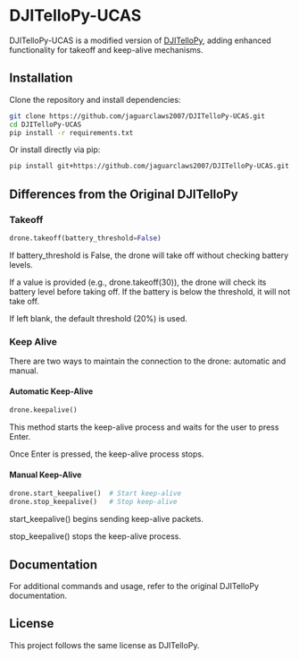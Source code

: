 # DJITelloPy-UCAS  

DJITelloPy-UCAS is a modified version of [DJITelloPy](https://github.com/damiafuentes/DJITelloPy), adding enhanced functionality for takeoff and keep-alive mechanisms.  

## Installation  

Clone the repository and install dependencies:
```sh
git clone https://github.com/jaguarclaws2007/DJITelloPy-UCAS.git
cd DJITelloPy-UCAS
pip install -r requirements.txt
```

Or install directly via pip:
```sh
pip install git+https://github.com/jaguarclaws2007/DJITelloPy-UCAS.git
```

## Differences from the Original DJITelloPy

### Takeoff
```python
drone.takeoff(battery_threshold=False)
```

If battery_threshold is False, the drone will take off without checking battery levels.

If a value is provided (e.g., drone.takeoff(30)), the drone will check its battery level before taking off. If the battery is below the threshold, it will not take off.

If left blank, the default threshold (20%) is used.


### Keep Alive

There are two ways to maintain the connection to the drone: automatic and manual.

#### Automatic Keep-Alive
```python
drone.keepalive()
```

This method starts the keep-alive process and waits for the user to press Enter.

Once Enter is pressed, the keep-alive process stops.


#### Manual Keep-Alive

```python
drone.start_keepalive()  # Start keep-alive
drone.stop_keepalive()   # Stop keep-alive
```

start_keepalive() begins sending keep-alive packets.

stop_keepalive() stops the keep-alive process.


## Documentation

For additional commands and usage, refer to the original DJITelloPy documentation.

## License

This project follows the same license as DJITelloPy.

